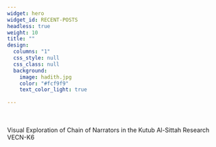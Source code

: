 ```yaml
---
widget: hero
widget_id: RECENT-POSTS
headless: true
weight: 10
title: ""
design:
  columns: "1"
  css_style: null
  css_class: null
  background:
    image: hadith.jpg
    color: "#fcf9f9"
    text_color_light: true
  
---
```

<br>

<br>

<!--StartFragment-->
<span >
Visual Exploration of Chain of Narrators in the Kutub Al-Sittah Research VECN-K6
</span>
<!--EndFragment-->
